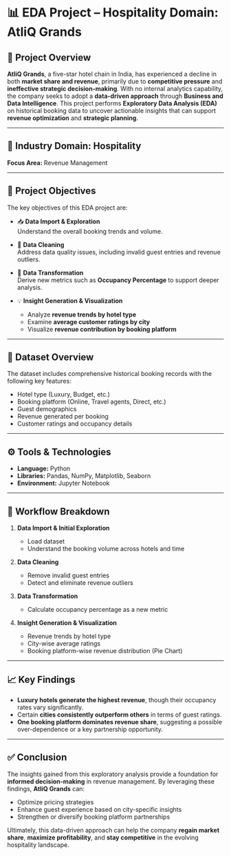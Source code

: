 # 📊 EDA Project – Hospitality Domain: AtliQ Grands

## 🧩 Project Overview  
**AtliQ Grands**, a five-star hotel chain in India, has experienced a decline in both **market share and revenue**, primarily due to **competitive pressure** and **ineffective strategic decision-making**. With no internal analytics capability, the company seeks to adopt a **data-driven approach** through **Business and Data Intelligence**. This project performs **Exploratory Data Analysis (EDA)** on historical booking data to uncover actionable insights that can support **revenue optimization** and **strategic planning**.

---

## 🏨 Industry Domain: Hospitality  
**Focus Area:** Revenue Management  

---

## 🎯 Project Objectives  
The key objectives of this EDA project are:

- 📥 **Data Import & Exploration**  
  Understand the overall booking trends and volume.

- 🧹 **Data Cleaning**  
  Address data quality issues, including invalid guest entries and revenue outliers.

- 🔄 **Data Transformation**  
  Derive new metrics such as **Occupancy Percentage** to support deeper analysis.

- 💡 **Insight Generation & Visualization**  
  - Analyze **revenue trends by hotel type**  
  - Examine **average customer ratings by city**  
  - Visualize **revenue contribution by booking platform**

---

## 📁 Dataset Overview  
The dataset includes comprehensive historical booking records with the following key features:
- Hotel type (Luxury, Budget, etc.)
- Booking platform (Online, Travel agents, Direct, etc.)
- Guest demographics
- Revenue generated per booking
- Customer ratings and occupancy details

---

## ⚙️ Tools & Technologies  
- **Language:** Python  
- **Libraries:** Pandas, NumPy, Matplotlib, Seaborn  
- **Environment:** Jupyter Notebook  

---

## 🔄 Workflow Breakdown  
1. **Data Import & Initial Exploration**  
   - Load dataset  
   - Understand the booking volume across hotels and time  

2. **Data Cleaning**  
   - Remove invalid guest entries  
   - Detect and eliminate revenue outliers  

3. **Data Transformation**  
   - Calculate occupancy percentage as a new metric  

4. **Insight Generation & Visualization**  
   - Revenue trends by hotel type  
   - City-wise average ratings  
   - Booking platform-wise revenue distribution (Pie Chart)

---

## 📈 Key Findings  
- **Luxury hotels generate the highest revenue**, though their occupancy rates vary significantly.  
- Certain **cities consistently outperform others** in terms of guest ratings.  
- **One booking platform dominates revenue share**, suggesting a possible over-dependence or a key partnership opportunity.

---

## ✅ Conclusion  
The insights gained from this exploratory analysis provide a foundation for **informed decision-making** in revenue management. By leveraging these findings, **AtliQ Grands** can:

- Optimize pricing strategies  
- Enhance guest experience based on city-specific insights  
- Strengthen or diversify booking platform partnerships  

Ultimately, this data-driven approach can help the company **regain market share**, **maximize profitability**, and **stay competitive** in the evolving hospitality landscape.
